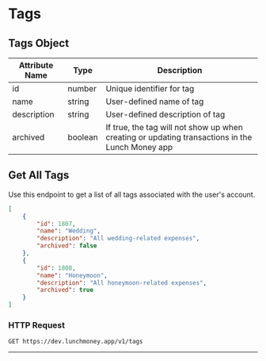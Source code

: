 # Tags

## Tags Object
Attribute Name      | Type    | Description
------------------- | ----    | -----------
id                  | number  | Unique identifier for tag
name                | string  | User-defined name of tag
description         | string  | User-defined description of tag
archived            | boolean | If true, the tag will not show up when creating or updating transactions in the Lunch Money app

## Get All Tags
Use this endpoint to get a list of all tags associated with the user's account.

```json
[
    {
        "id": 1807,
        "name": "Wedding",
        "description": "All wedding-related expenses",
        "archived": false
    },
    {
        "id": 1808,
        "name": "Honeymoon",
        "description": "All honeymoon-related expenses",
        "archived": true
    }
]
```

### HTTP Request

`GET https://dev.lunchmoney.app/v1/tags`

---
